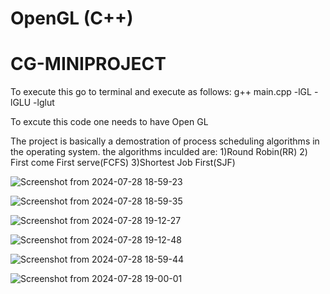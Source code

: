 # OpenGL (C++)
# CG-MINIPROJECT
To execute this go to terminal and execute as follows:
g++ main.cpp -lGL -lGLU -lglut

To excute this code one needs to have Open GL

The project is basically a demostration of process scheduling algorithms in the operating system.
the algorithms inculded are:
 1)Round Robin(RR)
 2) First come First serve(FCFS)
 3)Shortest Job First(SJF)
 
 ![Screenshot from 2024-07-28 18-59-23](https://github.com/user-attachments/assets/0e1e8be7-ea62-4f97-af88-0e3698833be8)
 
![Screenshot from 2024-07-28 18-59-35](https://github.com/user-attachments/assets/abbf81bf-6191-4224-a033-ba7dfc2a963d)

![Screenshot from 2024-07-28 19-12-27](https://github.com/user-attachments/assets/3fd0c8fa-0cc8-4de9-9287-1165536171cf)

![Screenshot from 2024-07-28 19-12-48](https://github.com/user-attachments/assets/9c21db82-4864-4b98-8d01-449431b72755)

![Screenshot from 2024-07-28 18-59-44](https://github.com/user-attachments/assets/e902cb1a-2a3c-4a02-9607-cf90499c4bb5)

![Screenshot from 2024-07-28 19-00-01](https://github.com/user-attachments/assets/9a2bf303-ff7b-4ac3-a622-129e9ce4d456)



